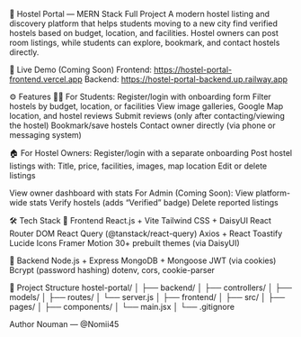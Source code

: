 🏡 Hostel Portal — MERN Stack Full Project
A modern hostel listing and discovery platform that helps students moving to a new city find verified hostels based on budget, location, and facilities. Hostel owners can post room listings, while students can explore, bookmark, and contact hostels directly.

🔗 Live Demo (Coming Soon)
Frontend: https://hostel-portal-frontend.vercel.app
Backend: https://hostel-portal-backend.up.railway.app

⚙️ Features
👨‍🎓 For Students:
Register/login with onboarding form
Filter hostels by budget, location, or facilities
View image galleries, Google Map location, and hostel reviews
Submit reviews (only after contacting/viewing the hostel)
Bookmark/save hostels
Contact owner directly (via phone or messaging system)


🏠 For Hostel Owners:
Register/login with a separate onboarding
Post hostel listings with:
Title, price, facilities, images, map location
Edit or delete listings


View owner dashboard with stats
For Admin (Coming Soon):
View platform-wide stats
Verify hostels (adds “Verified” badge)
Delete reported listings


🛠️ Tech Stack
🔹 Frontend
React.js + Vite
Tailwind CSS + DaisyUI
React Router DOM
React Query (@tanstack/react-query)
Axios + React Toastify
Lucide Icons
Framer Motion
30+ prebuilt themes (via DaisyUI)

🔸 Backend
Node.js + Express
MongoDB + Mongoose
JWT (via cookies)
Bcrypt (password hashing)
dotenv, cors, cookie-parser

📁 Project Structure
hostel-portal/
│
├── backend/
│   ├── controllers/
│   ├── models/
│   ├── routes/
│   └── server.js
│
├── frontend/
│   ├── src/
│   ├── pages/
│   ├── components/
│   └── main.jsx
│
└── .gitignore


Author
Nouman — @Nomii45

